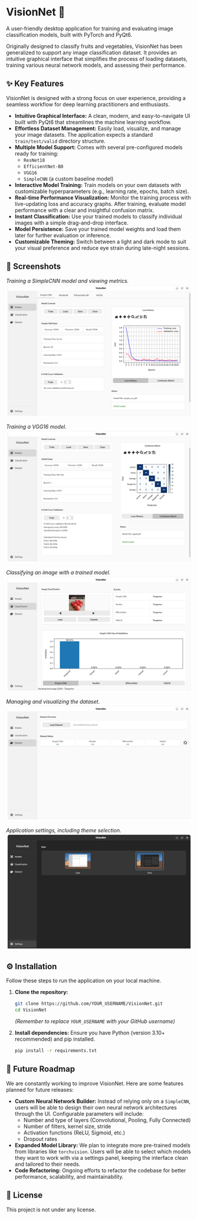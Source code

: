 # VisionNet 🧠

A user-friendly desktop application for training and evaluating image classification models, built with PyTorch and PyQt6.

Originally designed to classify fruits and vegetables, VisionNet has been generalized to support any image classification dataset. It provides an intuitive graphical interface that simplifies the process of loading datasets, training various neural network models, and assessing their performance.

## ✨ Key Features

VisionNet is designed with a strong focus on user experience, providing a seamless workflow for deep learning practitioners and enthusiasts.

*   **Intuitive Graphical Interface:** A clean, modern, and easy-to-navigate UI built with PyQt6 that streamlines the machine learning workflow.
*   **Effortless Dataset Management:** Easily load, visualize, and manage your image datasets. The application expects a standard `train/test/valid` directory structure.
*   **Multiple Model Support:** Comes with several pre-configured models ready for training:
    *   `ResNet18`
    *   `EfficientNet-B0`
    *   `VGG16`
    *   `SimpleCNN` (a custom baseline model)
*   **Interactive Model Training:** Train models on your own datasets with customizable hyperparameters (e.g., learning rate, epochs, batch size).
*   **Real-time Performance Visualization:** Monitor the training process with live-updating loss and accuracy graphs. After training, evaluate model performance with a clear and insightful confusion matrix.
*   **Instant Classification:** Use your trained models to classify individual images with a simple drag-and-drop interface.
*   **Model Persistence:** Save your trained model weights and load them later for further evaluation or inference.
*   **Customizable Theming:** Switch between a light and dark mode to suit your visual preference and reduce eye strain during late-night sessions.

## 📸 Screenshots

*Training a SimpleCNN model and viewing metrics.*
![Model Tab - Simple CNN](./assets/images/models-tab-simple-cnn.png)

*Training a VGG16 model.*
![Model Tab - VGG16](./assets/images/models-tab-vgg16.png)

*Classifying an image with a trained model.*
![Classification Tab](./assets/images/classification-tab.png)

*Managing and visualizing the dataset.*
![Dataset Tab](./assets/images/dataset-tab.png)

*Application settings, including theme selection.*
![Settings Tab](./assets/images/settings-tab.png)

## ⚙️ Installation

Follow these steps to run the application on your local machine.

1.  **Clone the repository:**
    ```bash
    git clone https://github.com/YOUR_USERNAME/VisionNet.git
    cd VisionNet
    ```
    *(Remember to replace `YOUR_USERNAME` with your GitHub username)*

2.  **Install dependencies:**
    Ensure you have Python (version 3.10+ recommended) and pip installed.
    ```bash
    pip install -r requirements.txt
    ```

## 🔮 Future Roadmap

We are constantly working to improve VisionNet. Here are some features planned for future releases:

*   **Custom Neural Network Builder:** Instead of relying only on a `SimpleCNN`, users will be able to design their own neural network architectures through the UI. Configurable parameters will include:
    *   Number and type of layers (Convolutional, Pooling, Fully Connected)
    *   Number of filters, kernel size, stride
    *   Activation functions (ReLU, Sigmoid, etc.)
    *   Dropout rates
*   **Expanded Model Library:** We plan to integrate more pre-trained models from libraries like `torchvision`. Users will be able to select which models they want to work with via a settings panel, keeping the interface clean and tailored to their needs.
*   **Code Refactoring:** Ongoing efforts to refactor the codebase for better performance, scalability, and maintainability.

## 📝 License

This project is not under any license.
